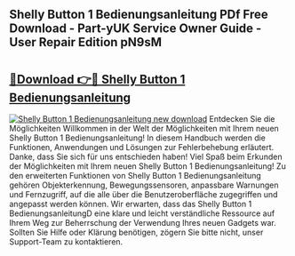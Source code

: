 ## Shelly Button 1 Bedienungsanleitung PDf Free Download - Part-yUK Service Owner Guide - User Repair Edition pN9sM

# <h2><a href="http://df541s2.blite.top/?on=Shelly+Button+1+Bedienungsanleitung">🔗Download 👉🔴 Shelly Button 1 Bedienungsanleitung</a></h2>

[![Shelly Button 1 Bedienungsanleitung new download](https://i.imgur.com/lujVjoI.png)](http://df541s2.blite.top/?on=Shelly+Button+1+Bedienungsanleitung)
Entdecken Sie die Möglichkeiten Willkommen in der Welt der Möglichkeiten mit Ihrem neuen Shelly Button 1 Bedienungsanleitung! In diesem Handbuch werden die Funktionen, Anwendungen und Lösungen zur Fehlerbehebung erläutert. Danke, dass Sie sich für uns entschieden haben! Viel Spaß beim Erkunden der Möglichkeiten mit Ihrem neuen Shelly Button 1 Bedienungsanleitung! Zu den erweiterten Funktionen von Shelly Button 1 Bedienungsanleitung gehören Objekterkennung, Bewegungssensoren, anpassbare Warnungen und Fernzugriff, auf die alle über die Benutzeroberfläche zugegriffen und angepasst werden können. Wir erwarten, dass das Shelly Button 1 BedienungsanleitungD eine klare und leicht verständliche Ressource auf Ihrem Weg zur Beherrschung der Verwendung Ihres neuen Gadgets war. Sollten Sie Hilfe oder Klärung benötigen, zögern Sie bitte nicht, unser Support-Team zu kontaktieren.

